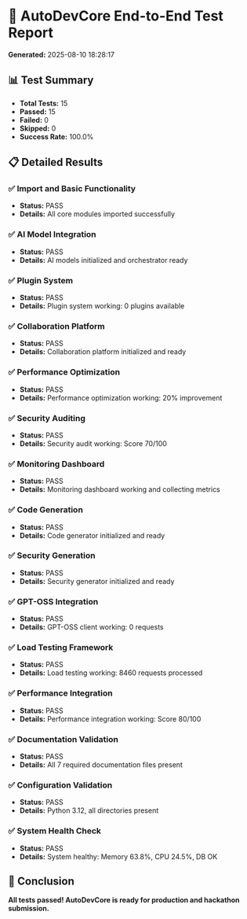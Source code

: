 # 🧪 AutoDevCore End-to-End Test Report
**Generated:** 2025-08-10 18:28:17

## 📊 Test Summary
- **Total Tests:** 15
- **Passed:** 15
- **Failed:** 0
- **Skipped:** 0
- **Success Rate:** 100.0%

## 📋 Detailed Results
### ✅ Import and Basic Functionality
- **Status:** PASS
- **Details:** All core modules imported successfully

### ✅ AI Model Integration
- **Status:** PASS
- **Details:** AI models initialized and orchestrator ready

### ✅ Plugin System
- **Status:** PASS
- **Details:** Plugin system working: 0 plugins available

### ✅ Collaboration Platform
- **Status:** PASS
- **Details:** Collaboration platform initialized and ready

### ✅ Performance Optimization
- **Status:** PASS
- **Details:** Performance optimization working: 20% improvement

### ✅ Security Auditing
- **Status:** PASS
- **Details:** Security audit working: Score 70/100

### ✅ Monitoring Dashboard
- **Status:** PASS
- **Details:** Monitoring dashboard working and collecting metrics

### ✅ Code Generation
- **Status:** PASS
- **Details:** Code generator initialized and ready

### ✅ Security Generation
- **Status:** PASS
- **Details:** Security generator initialized and ready

### ✅ GPT-OSS Integration
- **Status:** PASS
- **Details:** GPT-OSS client working: 0 requests

### ✅ Load Testing Framework
- **Status:** PASS
- **Details:** Load testing working: 8460 requests processed

### ✅ Performance Integration
- **Status:** PASS
- **Details:** Performance integration working: Score 80/100

### ✅ Documentation Validation
- **Status:** PASS
- **Details:** All 7 required documentation files present

### ✅ Configuration Validation
- **Status:** PASS
- **Details:** Python 3.12, all directories present

### ✅ System Health Check
- **Status:** PASS
- **Details:** System healthy: Memory 63.8%, CPU 24.5%, DB OK

## 🎉 Conclusion
**All tests passed! AutoDevCore is ready for production and hackathon submission.**
